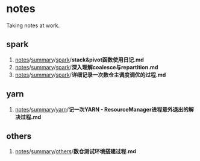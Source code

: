 # notes
Taking notes at work.

## spark

1. [notes](https://github.com/jiandongchen/notes)/[summary](https://github.com/jiandongchen/notes/tree/main/summary)/[spark](https://github.com/jiandongchen/notes/tree/main/summary/spark)/**stack&pivot函数使用日记.md**
2. [notes](https://github.com/jiandongchen/notes)/[summary](https://github.com/jiandongchen/notes/tree/main/summary)/[spark](https://github.com/jiandongchen/notes/tree/main/summary/spark)/**深入理解coalesce与repartition.md**
3. [notes](https://github.com/jiandongchen/notes)/[summary](https://github.com/jiandongchen/notes/tree/main/summary)/[spark](https://github.com/jiandongchen/notes/tree/main/summary/spark)/**详细记录一次数仓主调度调优的过程.md**

## yarn

1. [notes](https://github.com/jiandongchen/notes)/[summary](https://github.com/jiandongchen/notes/tree/main/summary)/[yarn](https://github.com/jiandongchen/notes/tree/main/summary/yarn)/**记一次YARN - ResourceManager进程意外退出的解决过程.md**

## others

1. [notes](https://github.com/jiandongchen/notes)/[summary](https://github.com/jiandongchen/notes/tree/main/summary)/[others](https://github.com/jiandongchen/notes/tree/main/summary/others)/**数仓测试环境搭建过程.md**